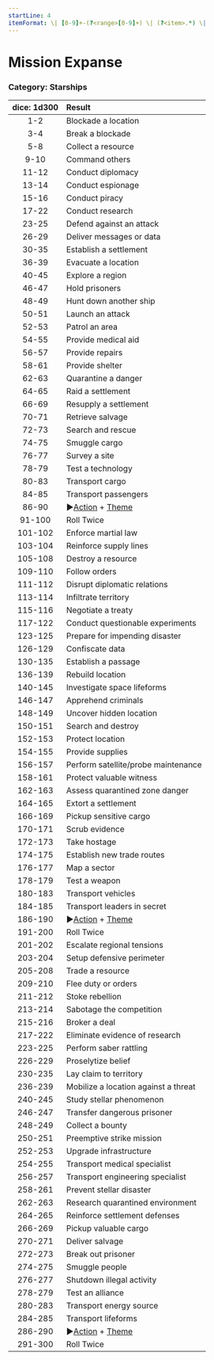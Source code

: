```yaml
---
startLine: 4
itemFormat: \| [0-9]+-(?<range>[0-9]+) \| (?<item>.*) \|
---
```

# Mission Expanse
### Category: Starships

| dice: 1d300 | Result |
|:----:|:-------|
| 1-2 | Blockade a location |
| 3-4 | Break a blockade |
| 5-8 | Collect a resource |
| 9-10 | Command others |
| 11-12 | Conduct diplomacy |
| 13-14 | Conduct espionage |
| 15-16 | Conduct piracy |
| 17-22 | Conduct research |
| 23-25 | Defend against an attack |
| 26-29 | Deliver messages or data |
| 30-35 | Establish a settlement |
| 36-39 | Evacuate a location |
| 40-45 | Explore a region |
| 46-47 | Hold prisoners |
| 48-49 | Hunt down another ship |
| 50-51 | Launch an attack |
| 52-53 | Patrol an area |
| 54-55 | Provide medical aid |
| 56-57 | Provide repairs |
| 58-61 | Provide shelter |
| 62-63 | Quarantine a danger |
| 64-65 | Raid a settlement |
| 66-69 | Resupply a settlement |
| 70-71 | Retrieve salvage |
| 72-73 | Search and rescue |
| 74-75 | Smuggle cargo |
| 76-77 | Survey a site |
| 78-79 | Test a technology |
| 80-83 | Transport cargo |
| 84-85 | Transport passengers |
| 86-90 | ▶[Action](Core_Action.md) + [Theme](Core_Theme.md) |
| 91-100 | Roll Twice |
| 101-102 | Enforce martial law |
| 103-104 | Reinforce supply lines |
| 105-108 | Destroy a resource |
| 109-110 | Follow orders |
| 111-112 | Disrupt diplomatic relations |
| 113-114 | Infiltrate territory |
| 115-116 | Negotiate a treaty |
| 117-122 | Conduct questionable experiments |
| 123-125 | Prepare for impending disaster |
| 126-129 | Confiscate data |
| 130-135 | Establish a passage |
| 136-139 | Rebuild location |
| 140-145 | Investigate space lifeforms |
| 146-147 | Apprehend criminals |
| 148-149 | Uncover hidden location |
| 150-151 | Search and destroy |
| 152-153 | Protect location |
| 154-155 | Provide supplies |
| 156-157 | Perform satellite/probe maintenance |
| 158-161 | Protect valuable witness |
| 162-163 | Assess quarantined zone danger |
| 164-165 | Extort a settlement |
| 166-169 | Pickup sensitive cargo |
| 170-171 | Scrub evidence |
| 172-173 | Take hostage |
| 174-175 | Establish new trade routes |
| 176-177 | Map a sector |
| 178-179 | Test a weapon |
| 180-183 | Transport vehicles |
| 184-185 | Transport leaders in secret |
| 186-190 | ▶[Action](Core_Action.md) + [Theme](Core_Theme.md) |
| 191-200 | Roll Twice |
| 201-202 | Escalate regional tensions |
| 203-204 | Setup defensive perimeter |
| 205-208 | Trade a resource |
| 209-210 | Flee duty or orders |
| 211-212 | Stoke rebellion |
| 213-214 | Sabotage the competition |
| 215-216 | Broker a deal |
| 217-222 | Eliminate evidence of research |
| 223-225 | Perform saber rattling |
| 226-229 | Proselytize belief |
| 230-235 | Lay claim to territory |
| 236-239 | Mobilize a location against a threat |
| 240-245 | Study stellar phenomenon |
| 246-247 | Transfer dangerous prisoner |
| 248-249 | Collect a bounty |
| 250-251 | Preemptive strike mission |
| 252-253 | Upgrade infrastructure |
| 254-255 | Transport medical specialist |
| 256-257 | Transport engineering specialist |
| 258-261 | Prevent stellar disaster |
| 262-263 | Research quarantined environment |
| 264-265 | Reinforce settlement defenses |
| 266-269 | Pickup valuable cargo |
| 270-271 | Deliver salvage |
| 272-273 | Break out prisoner |
| 274-275 | Smuggle people |
| 276-277 | Shutdown illegal activity |
| 278-279 | Test an alliance |
| 280-283 | Transport energy source |
| 284-285 | Transport lifeforms |
| 286-290 | ▶[Action](Core_Action.md) + [Theme](Core_Theme.md) |
| 291-300 | Roll Twice |